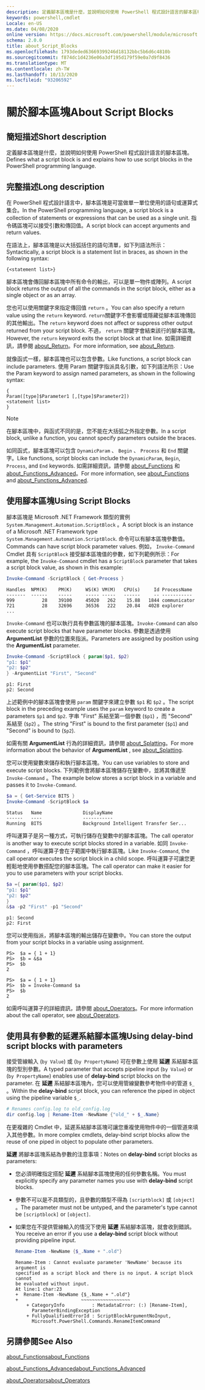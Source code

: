 ```yaml
---
description: 定義腳本區塊是什麼，並說明如何使用 PowerShell 程式設計語言的腳本區塊。
keywords: powershell,cmdlet
Locale: en-US
ms.date: 04/08/2020
online version: https://docs.microsoft.com/powershell/module/microsoft.powershell.core/about/about_script_blocks?view=powershell-7&WT.mc_id=ps-gethelp
schema: 2.0.0
title: about_Script_Blocks
ms.openlocfilehash: 1793deded63669399246d18132bbc5b6d6c4810b
ms.sourcegitcommit: f874dc1d4236e06a3df195d179f59e0a7d9f8436
ms.translationtype: MT
ms.contentlocale: zh-TW
ms.lasthandoff: 10/13/2020
ms.locfileid: "93206592"
---
```

# <a name="about-script-blocks"></a><span data-ttu-id="1119e-104">關於腳本區塊</span><span class="sxs-lookup"><span data-stu-id="1119e-104">About Script Blocks</span></span>

## <a name="short-description"></a><span data-ttu-id="1119e-105">簡短描述</span><span class="sxs-lookup"><span data-stu-id="1119e-105">Short description</span></span>

<span data-ttu-id="1119e-106">定義腳本區塊是什麼，並說明如何使用 PowerShell 程式設計語言的腳本區塊。</span><span class="sxs-lookup"><span data-stu-id="1119e-106">Defines what a script block is and explains how to use script blocks in the PowerShell programming language.</span></span>

## <a name="long-description"></a><span data-ttu-id="1119e-107">完整描述</span><span class="sxs-lookup"><span data-stu-id="1119e-107">Long description</span></span>

<span data-ttu-id="1119e-108">在 PowerShell 程式設計語言中，腳本區塊是可當做單一單位使用的語句或運算式集合。</span><span class="sxs-lookup"><span data-stu-id="1119e-108">In the PowerShell programming language, a script block is a collection of statements or expressions that can be used as a single unit.</span></span>
<span data-ttu-id="1119e-109">指令碼區塊可以接受引數和傳回值。</span><span class="sxs-lookup"><span data-stu-id="1119e-109">A script block can accept arguments and return values.</span></span>

<span data-ttu-id="1119e-110">在語法上，腳本區塊是以大括弧括住的語句清單，如下列語法所示：</span><span class="sxs-lookup"><span data-stu-id="1119e-110">Syntactically, a script block is a statement list in braces, as shown in the following syntax:</span></span>

```
{<statement list>}
```

<span data-ttu-id="1119e-111">腳本區塊會傳回腳本區塊中所有命令的輸出，可以是單一物件或陣列。</span><span class="sxs-lookup"><span data-stu-id="1119e-111">A script block returns the output of all the commands in the script block, either as a single object or as an array.</span></span>

<span data-ttu-id="1119e-112">您也可以使用關鍵字來指定傳回值 `return` 。</span><span class="sxs-lookup"><span data-stu-id="1119e-112">You can also specify a return value using the `return` keyword.</span></span> <span data-ttu-id="1119e-113">`return`關鍵字不會影響或隱藏從腳本區塊傳回的其他輸出。</span><span class="sxs-lookup"><span data-stu-id="1119e-113">The `return` keyword does not affect or suppress other output returned from your script block.</span></span> <span data-ttu-id="1119e-114">不過， `return` 關鍵字會結束該行的腳本區塊。</span><span class="sxs-lookup"><span data-stu-id="1119e-114">However, the `return` keyword exits the script block at that line.</span></span> <span data-ttu-id="1119e-115">如需詳細資訊，請參閱 [about_Return](about_Return.md)。</span><span class="sxs-lookup"><span data-stu-id="1119e-115">For more information, see [about_Return](about_Return.md).</span></span>

<span data-ttu-id="1119e-116">就像函式一樣，腳本區塊也可以包含參數。</span><span class="sxs-lookup"><span data-stu-id="1119e-116">Like functions, a script block can include parameters.</span></span> <span data-ttu-id="1119e-117">使用 Param 關鍵字指派具名引數，如下列語法所示：</span><span class="sxs-lookup"><span data-stu-id="1119e-117">Use the Param keyword to assign named parameters, as shown in the following syntax:</span></span>

```
{
Param([type]$Parameter1 [,[type]$Parameter2])
<statement list>
}
```

> [!NOTE]
> <span data-ttu-id="1119e-118">在腳本區塊中，與函式不同的是，您不能在大括弧之外指定參數。</span><span class="sxs-lookup"><span data-stu-id="1119e-118">In a script block, unlike a function, you cannot specify parameters outside the braces.</span></span>

<span data-ttu-id="1119e-119">如同函式，腳本區塊可以包含 `DynamicParam` 、 `Begin` 、 `Process` 和 `End` 關鍵字。</span><span class="sxs-lookup"><span data-stu-id="1119e-119">Like functions, script blocks can include the `DynamicParam`, `Begin`, `Process`, and `End` keywords.</span></span> <span data-ttu-id="1119e-120">如需詳細資訊，請參閱 [about_Functions](about_Functions.md) 和 [about_Functions_Advanced](about_Functions_Advanced.md)。</span><span class="sxs-lookup"><span data-stu-id="1119e-120">For more information, see [about_Functions](about_Functions.md) and [about_Functions_Advanced](about_Functions_Advanced.md).</span></span>

## <a name="using-script-blocks"></a><span data-ttu-id="1119e-121">使用腳本區塊</span><span class="sxs-lookup"><span data-stu-id="1119e-121">Using Script Blocks</span></span>

<span data-ttu-id="1119e-122">腳本區塊是 Microsoft .NET Framework 類型的實例 `System.Management.Automation.ScriptBlock` 。</span><span class="sxs-lookup"><span data-stu-id="1119e-122">A script block is an instance of a Microsoft .NET Framework type `System.Management.Automation.ScriptBlock`.</span></span> <span data-ttu-id="1119e-123">命令可以有腳本區塊參數值。</span><span class="sxs-lookup"><span data-stu-id="1119e-123">Commands can have script block parameter values.</span></span> <span data-ttu-id="1119e-124">例如， `Invoke-Command` Cmdlet 具有 `ScriptBlock` 接受腳本區塊值的參數，如下列範例所示：</span><span class="sxs-lookup"><span data-stu-id="1119e-124">For example, the `Invoke-Command` cmdlet has a `ScriptBlock` parameter that takes a script block value, as shown in this example:</span></span>

```powershell
Invoke-Command -ScriptBlock { Get-Process }
```

```Output
Handles  NPM(K)    PM(K)     WS(K) VM(M)   CPU(s)     Id ProcessName
-------  ------    -----     ----- -----   ------     -- -----------
999          28    39100     45020   262    15.88   1844 communicator
721          28    32696     36536   222    20.84   4028 explorer
...
```

<span data-ttu-id="1119e-125">`Invoke-Command` 也可以執行具有參數區塊的腳本區塊。</span><span class="sxs-lookup"><span data-stu-id="1119e-125">`Invoke-Command` can also execute script blocks that have parameter blocks.</span></span>
<span data-ttu-id="1119e-126">參數是透過使用 **ArgumentList** 參數的位置來指派。</span><span class="sxs-lookup"><span data-stu-id="1119e-126">Parameters are assigned by position using the **ArgumentList** parameter.</span></span>

```powershell
Invoke-Command -ScriptBlock { param($p1, $p2)
"p1: $p1"
"p2: $p2"
} -ArgumentList "First", "Second"
```

```Output
p1: First
p2: Second
```

<span data-ttu-id="1119e-127">上述範例中的腳本區塊會使用 `param` 關鍵字來建立參數 `$p1` 和 `$p2` 。</span><span class="sxs-lookup"><span data-stu-id="1119e-127">The script block in the preceding example uses the `param` keyword to create a parameters `$p1` and `$p2`.</span></span> <span data-ttu-id="1119e-128">字串 "First" 系結至第一個參數 (`$p1`) ，而 "Second" 系結至 (`$p2`) 。</span><span class="sxs-lookup"><span data-stu-id="1119e-128">The string "First" is bound to the first parameter (`$p1`) and "Second" is bound to (`$p2`).</span></span>

<span data-ttu-id="1119e-129">如需有關 **ArgumentList** 行為的詳細資訊，請參閱 [about_Splatting](about_Splatting.md#splatting-with-arrays)。</span><span class="sxs-lookup"><span data-stu-id="1119e-129">For more information about the behavior of **ArgumentList** , see [about_Splatting](about_Splatting.md#splatting-with-arrays).</span></span>

<span data-ttu-id="1119e-130">您可以使用變數來儲存和執行腳本區塊。</span><span class="sxs-lookup"><span data-stu-id="1119e-130">You can use variables to store and execute script blocks.</span></span> <span data-ttu-id="1119e-131">下列範例會將腳本區塊儲存在變數中，並將其傳遞至 `Invoke-Command` 。</span><span class="sxs-lookup"><span data-stu-id="1119e-131">The example below stores a script block in a variable and passes it to `Invoke-Command`.</span></span>

```powershell
$a = { Get-Service BITS }
Invoke-Command -ScriptBlock $a
```

```Output
Status   Name               DisplayName
------   ----               -----------
Running  BITS               Background Intelligent Transfer Ser...
```

<span data-ttu-id="1119e-132">呼叫運算子是另一種方式，可執行儲存在變數中的腳本區塊。</span><span class="sxs-lookup"><span data-stu-id="1119e-132">The call operator is another way to execute script blocks stored in a variable.</span></span>
<span data-ttu-id="1119e-133">如同 `Invoke-Command` ，呼叫運算子會在子範圍中執行腳本區塊。</span><span class="sxs-lookup"><span data-stu-id="1119e-133">Like `Invoke-Command`, the call operator executes the script block in a child scope.</span></span> <span data-ttu-id="1119e-134">呼叫運算子可讓您更輕鬆地使用參數搭配您的腳本區塊。</span><span class="sxs-lookup"><span data-stu-id="1119e-134">The call operator can make it easier for you to use parameters with your script blocks.</span></span>

```powershell
$a ={ param($p1, $p2)
"p1: $p1"
"p2: $p2"
}
&$a -p2 "First" -p1 "Second"
```

```Output
p1: Second
p2: First
```

<span data-ttu-id="1119e-135">您可以使用指派，將腳本區塊的輸出儲存在變數中。</span><span class="sxs-lookup"><span data-stu-id="1119e-135">You can store the output from your script blocks in a variable using assignment.</span></span>

```
PS>  $a = { 1 + 1}
PS>  $b = &$a
PS>  $b
2
```

```
PS>  $a = { 1 + 1}
PS>  $b = Invoke-Command $a
PS>  $b
2
```

<span data-ttu-id="1119e-136">如需呼叫運算子的詳細資訊，請參閱 [about_Operators](about_Operators.md)。</span><span class="sxs-lookup"><span data-stu-id="1119e-136">For more information about the call operator, see [about_Operators](about_Operators.md).</span></span>

## <a name="using-delay-bind-script-blocks-with-parameters"></a><span data-ttu-id="1119e-137">使用具有參數的延遲系結腳本區塊</span><span class="sxs-lookup"><span data-stu-id="1119e-137">Using delay-bind script blocks with parameters</span></span>

<span data-ttu-id="1119e-138">接受管線輸入 (`by Value`) 或 (`by PropertyName`) 可在參數上使用 **延遲** 系結腳本區塊的型別參數。</span><span class="sxs-lookup"><span data-stu-id="1119e-138">A typed parameter that accepts pipeline input (`by Value`) or (`by PropertyName`) enables use of **delay-bind** script blocks on the parameter.</span></span>
<span data-ttu-id="1119e-139">在 **延遲** 系結腳本區塊內，您可以使用管線變數參考物件中的管道 `$_` 。</span><span class="sxs-lookup"><span data-stu-id="1119e-139">Within the **delay-bind** script block, you can reference the piped in object using the pipeline variable `$_`.</span></span>

```powershell
# Renames config.log to old_config.log
dir config.log | Rename-Item -NewName {"old_" + $_.Name}
```

<span data-ttu-id="1119e-140">在更複雜的 Cmdlet 中，延遲系結腳本區塊可讓您重複使用物件中的一個管道來填入其他參數。</span><span class="sxs-lookup"><span data-stu-id="1119e-140">In more complex cmdlets, delay-bind script blocks allow the reuse of one piped in object to populate other parameters.</span></span>

<span data-ttu-id="1119e-141">**延遲** 將腳本區塊系結為參數的注意事項：</span><span class="sxs-lookup"><span data-stu-id="1119e-141">Notes on **delay-bind** script blocks as parameters:</span></span>

- <span data-ttu-id="1119e-142">您必須明確指定搭配 **延遲** 系結腳本區塊使用的任何參數名稱。</span><span class="sxs-lookup"><span data-stu-id="1119e-142">You must explicitly specify any parameter names you use with **delay-bind** script blocks.</span></span>
- <span data-ttu-id="1119e-143">參數不可以是不具類型的，且參數的類型不得為 `[scriptblock]` 或 `[object]` 。</span><span class="sxs-lookup"><span data-stu-id="1119e-143">The parameter must not be untyped, and the parameter's type cannot be `[scriptblock]` or `[object]`.</span></span>
- <span data-ttu-id="1119e-144">如果您在不提供管線輸入的情況下使用 **延遲** 系結腳本區塊，就會收到錯誤。</span><span class="sxs-lookup"><span data-stu-id="1119e-144">You receive an error if you use a **delay-bind** script block without providing pipeline input.</span></span>

  ```powershell
  Rename-Item -NewName {$_.Name + ".old"}
  ```

  ```Output
  Rename-Item : Cannot evaluate parameter 'NewName' because its argument is
  specified as a script block and there is no input. A script block cannot
  be evaluated without input.
  At line:1 char:23
  +  Rename-Item -NewName {$_.Name + ".old"}
  +                       ~~~~~~~~~~~~~~~~~~
      + CategoryInfo          : MetadataError: (:) [Rename-Item],
        ParameterBindingException
      + FullyQualifiedErrorId : ScriptBlockArgumentNoInput,
        Microsoft.PowerShell.Commands.RenameItemCommand
  ```

## <a name="see-also"></a><span data-ttu-id="1119e-145">另請參閱</span><span class="sxs-lookup"><span data-stu-id="1119e-145">See Also</span></span>

[<span data-ttu-id="1119e-146">about_Functions</span><span class="sxs-lookup"><span data-stu-id="1119e-146">about_Functions</span></span>](about_Functions.md)

[<span data-ttu-id="1119e-147">about_Functions_Advanced</span><span class="sxs-lookup"><span data-stu-id="1119e-147">about_Functions_Advanced</span></span>](about_Functions_Advanced.md)

[<span data-ttu-id="1119e-148">about_Operators</span><span class="sxs-lookup"><span data-stu-id="1119e-148">about_Operators</span></span>](about_Operators.md)

